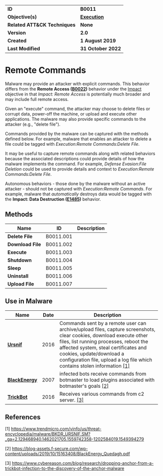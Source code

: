 <table>
<tr>
<td><b>ID</b></td>
<td><b>B0011</b></td>
</tr>
<tr>
<td><b>Objective(s)</b></td>
<td><b><a href="../execution">Execution</a></b></td>
</tr>
<tr>
<td><b>Related ATT&CK Techniques</b></td>
<td><b>None</b></td>
</tr>
<tr>
<td><b>Version</b></td>
<td><b>2.0</b></td>
</tr>
<tr>
<td><b>Created</b></td>
<td><b>1 August 2019</b></td>
</tr>
<tr>
<td><b>Last Modified</b></td>
<td><b>31 October 2022</b></td>
</tr>
</table>


Remote Commands
===============
Malware may provide an attacker with explicit commands. This behavior differs from the **Remote Access ([B0022](../impact/remote-access.md))** behavior under the [Impact](../impact) objective in that *Impact: Remote Access* is potentially much broader and may include full remote access.

Given an "execute" command, the attacker may choose to delete files or corrupt data, power-off the machine, or upload and execute other applications. The malware may also provide specific commands to the attacker (e.g., "delete file"). 

Commands provided by the malware can be captured with the methods defined below. For example, malware that enables an attacker to delete a file could be tagged with *Execution:Remote Commands:Delete File*.

It may be useful to capture remote commands along with related behaviors because the associated descriptions could provide details of how the malware implements the command. For example, *Defense Evasion:File Deletion* could be used to provide details and context to *Execution:Remote Commands:Delete File*.

Autonomous behaviors - those done by the malware without an active attacker - should not be captured with *Execution:Remote Commands*. For example, malware that *automatically* destroys data would be tagged with the **Impact: Data Destruction ([E1485](../impact/data-destruction.md))** behavior.

## Methods

|Name|ID|Description|
|---|---|---|
|**Delete File**|B0011.001||
|**Download File**|B0011.002||
|**Execute**|B0011.003||
|**Shutdown**|B0011.004||
|**Sleep**|B0011.005||
|**Uninstall**|B0011.006||
|**Upload File**|B0011.007||


## Use in Malware

|Name|Date|Description|
|---|---|---|
|[**Ursnif**](../xample-malware/ursnif.md)|2016|Commands sent by a remote user can archive/upload files, capture screenshots, clear cookies, download execute other files, list running processes, reboot the affected system, steal certificates and cookies, update/download a configuration file, upload a log file which contains stolen information  [[1]](#1)|
|[**BlackEnergy**](../xample-malware/blackenergy.md)|2007|infected bots receive commands from botmaster to load plugins associated with botmaster's goals [[2]](#2)|
|[**TrickBot**](../xample-malware/trickbot.md)|2016|Receives various commands from c2 server.  [[3]](#3)|

## References

<a name="1">[1]</a> https://www.trendmicro.com/vinfo/us/threat-encyclopedia/malware/BKDR_URSNIF.SM?_ga=2.129468940.1462021705.1559742358-1202584019.1549394279

<a name="2">[2]</a> https://blog-assets.f-secure.com/wp-content/uploads/2019/10/15163408/BlackEnergy_Quedagh.pdf

<a name="3">[3]</a> https://www.cybereason.com/blog/research/dropping-anchor-from-a-trickbot-infection-to-the-discovery-of-the-anchor-malware

